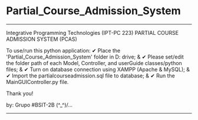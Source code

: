 # Partial_Course_Admission_System
 
*****************************************************************************************

Integrative Programming Technologies (IPT-PC 223)
PARTIAL COURSE ADMISSION SYSTEM (PCAS)

To use/run this python application:
      ✔ Place the 'Partial_Course_Admission_System' folder in D: drive; &
      ✔ Please set/edit the folder path of each Model, Controller, and userGuide classes/python files; &
      ✔ Turn on database connection using XAMPP (Apache & MySQL); &
      ✔ Import the partialcourseadmission.sql file to database; &
      ✔ Run the MainGUIController.py file.

Thank you!

by: Grupo #BSIT-2B  \(^_^)/...

*****************************************************************************************















